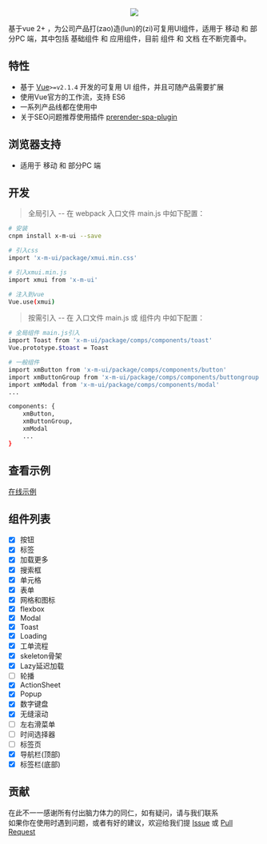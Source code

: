 <div align=center><a href="https://github.com/monw3c/xmui" target="blank"><img src="https://github.com/monw3c/xmui/blob/master/docs/imgs/logo.png?raw=true"/></a></div>  
 
基于vue 2+ ，为公司产品打(zao)造(lun)的(zi)可复用UI组件，适用于 移动 和 部分PC 端，其中包括 基础组件 和 应用组件，目前 组件 和 文档 在不断完善中。

## 特性

- 基于 [Vue](http://vuejs.org/)`>=v2.1.4` 开发的可复用 UI 组件，并且可随产品需要扩展
- 使用Vue官方的工作流，支持 ES6
- 一系列产品线都在使用中
- 关于SEO问题推荐使用插件 [prerender-spa-plugin](https://github.com/chrisvfritz/prerender-spa-plugin)

## 浏览器支持

- 适用于 移动 和 部分PC 端

## 开发  
> 全局引入 -- 在 webpack 入口文件 main.js 中如下配置：

``` bash
# 安装
cnpm install x-m-ui --save  

# 引入css
import 'x-m-ui/package/xmui.min.css'  

# 引入xmui.min.js
import xmui from 'x-m-ui'  

# 注入到vue
Vue.use(xmui)
```

> 按需引入 -- 在 入口文件 main.js 或 组件内 中如下配置：

``` bash
# 全局组件 main.js引入
import Toast from 'x-m-ui/package/comps/components/toast'
Vue.prototype.$toast = Toast

# 一般组件
import xmButton from 'x-m-ui/package/comps/components/button'
import xmButtonGroup from 'x-m-ui/package/comps/components/buttongroup'
import xmModal from 'x-m-ui/package/comps/components/modal'
...

components: {
    xmButton,
    xmButtonGroup,
    xmModal
    ...
}
``` 
## 查看示例  

[在线示例](https://monw3c.github.io/xmui/dist/)  


## 组件列表
- [x] 按钮
- [x] 标签
- [x] 加载更多
- [x] 搜索框
- [x] 单元格
- [x] 表单
- [x] 网格和图标
- [x] flexbox
- [x] Modal
- [x] Toast
- [x] Loading
- [x] 工单流程
- [x] skeleton骨架
- [x] Lazy延迟加载
- [ ] 轮播
- [x] ActionSheet
- [x] Popup
- [x] 数字键盘
- [x] 无缝滚动
- [ ] 左右滑菜单
- [ ] 时间选择器
- [ ] 标签页
- [x] 导航栏(顶部)
- [x] 标签栏(底部)

## 贡献

在此不一一感谢所有付出脑力体力的同仁，如有疑问，请与我们联系  
如果你在使用时遇到问题，或者有好的建议，欢迎给我们提 [Issue](https://github.com/monw3c/xmui/issues) 或 [Pull Request](https://github.com/monw3c/xmui/pulls)

